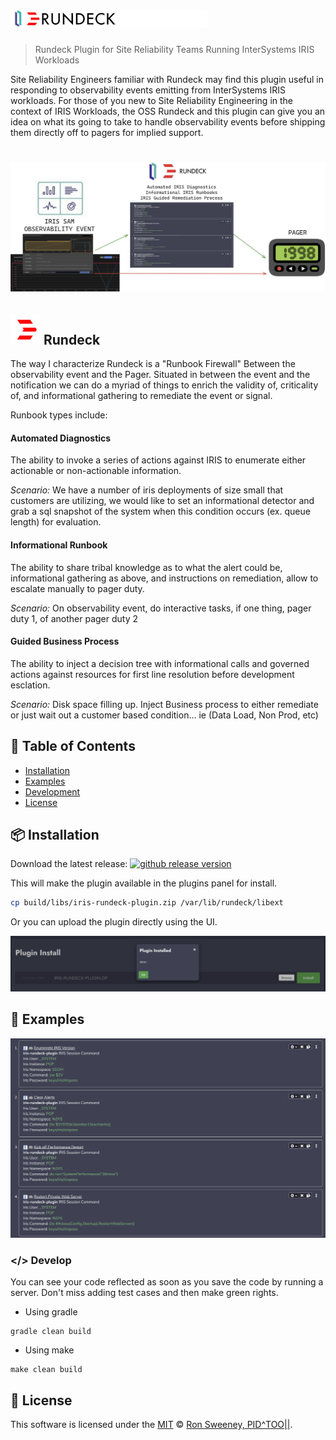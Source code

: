 # ![InterSystems IRIS Rundeck Plugin](assets/top_iris_rundeck.png)

> Rundeck Plugin for Site Reliability Teams Running InterSystems IRIS Workloads

Site Reliability Engineers familiar with Rundeck may find this plugin useful in responding to observability events emitting from InterSystems IRIS workloads.  For those of you new to Site Reliability Engineering in the context of IRIS Workloads, the OSS Rundeck and this plugin can give you an idea on what its going to take to handle observability events before shipping them directly off to pagers for implied support.
# ![A Wedge Between the Pager](assets/rundeck_iris_banner.png)

## <img src="assets/rundeck.png" width="48px" height="48px"/> Rundeck
The way I characterize Rundeck is a "Runbook Firewall" Between the observability event and the Pager.  Situated in between the event and the notification we can do a myriad of things to enrich the validity of, criticality of, and informational gathering to remediate the event or signal.

Runbook types include:  
#### Automated Diagnostics
The ability to invoke a series of actions against IRIS to enumerate either actionable or non-actionable information.

_Scenario:_
We have a number of iris deployments of size small that customers are utilizing, we would like to set an informational detector and grab a sql snapshot of the system when this condition occurs (ex. queue length) for evaluation.

#### Informational Runbook
The ability to share tribal knowledge as to what the alert could be, informational gathering as above, and instructions on remediation, allow to escalate manually to pager duty.

_Scenario:_
On observability event, do interactive tasks, if one thing, pager duty 1, of another pager duty 2

#### Guided Business Process
The ability to inject a decision tree with informational calls and governed actions against resources for first line resolution before development esclation.

_Scenario:_
Disk space filling up. Inject Business process to either remediate or just wait out a customer based condition... ie (Data Load, Non Prod, etc)

## 🚩 Table of Contents

- [Installation](#-installation)
- [Examples](#-examples)
- [Development](#-development)
- [License](#-license)


## 📦 Installation
Download the latest release: [![github release version](https://img.shields.io/github/v/release/sween/iris-rundeck-plugin.svg?include_prereleases)](https://github.com/sween/iris-rundeck-plugin/releases/latest) 

This will make the plugin available in the plugins panel for install.

``` sh
cp build/libs/iris-rundeck-plugin.zip /var/lib/rundeck/libext
```

Or you can upload the plugin directly using the UI.

![InterSystems IRIS Rundeck Plugin](assets/upload_plugin.png)


## 🐾 Examples

![InterSystems IRIS Rundeck Plugin](assets/iris_jobs.png)


### </> Develop

You can see your code reflected as soon as you save the code by running a server. Don't miss adding test cases and then make green rights.

* Using gradle
```
gradle clean build
```

* Using make
```
make clean build
```

## 📜 License

This software is licensed under the [MIT](https://github.com/nhn/tui.editor/blob/master/LICENSE) © [Ron Sweeney, PID^TOO||](https://github.com/sween).
